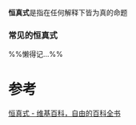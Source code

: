 
**恒真式**是指在任何解释下皆为真的命题

### 常见的恒真式

%%懒得记...%%
# 参考
[恒真式 - 维基百科，自由的百科全书](https://zh.wikipedia.org/zh-cn/%E6%81%86%E7%9C%9F%E5%BC%8F)